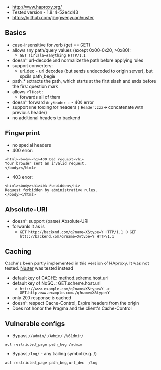 - http://www.haproxy.org/
- Tested version - 1.8.14-52e4d43
- https://github.com/jiangwenyuan/nuster

## Basics
- case-insensitive for verb (get == GET)
- allows any path/query values (except 0x00-0x20, >0x80): 
  - `GET !i?lala=#anything HTTP/1.1`
- doesn't url-decode and normalize the path before applying rules
- support converters:
  - url_dec - url decodes (but sends undecoded to origin server), but spoils path_begin
- path_* extracts the path, which starts at the first slash and ends before the first question mark 
- allows >1 `Host:`
  - forwards all of them
- doesn't forward `AnyHeader :` - 400 error
- support line folding for headers (` Header:zzz`-> concatenate with previous header)
- no additional headers to backend

## Fingerprint
- no special headers
- 400 error:
```
<html><body><h1>400 Bad request</h1>
Your browser sent an invalid request.
</body></html>
```
- 403 error:
```
<html><body><h1>403 Forbidden</h1>
Request forbidden by administrative rules.
</body></html>
```

## Absolute-URI
- doesn't support (parse) Absolute-URI
- forwards it as is
  - `GET http://backend.com/q?name=X&type=Y HTTP/1.1` -> `GET http://backend.com/q?name=X&type=Y HTTP/1.1`

## Caching
Cache's been partly implemented in this version of HAproxy. It was not tested. [Nuster](https://github.com/jiangwenyuan/nuster) was tested instead

- default key of CACHE: method.scheme.host.uri
- default key of NoSQL: GET.scheme.host.uri
  - `http://www.example.com/q?name=X&type=Y -> GET.http.www.example.com./q?name=X&type=Y`
- only 200 response is cached
- doesn't respect Cache-Control, Expire headers from the origin
- Does not honor the Pragma and the client's Cache-Control 

## Vulnerable configs
- Bypass `//admin/` `/Admin/` `/%61dmin/`
```
acl restricted_page path_beg /admin
```
- Bypass `/log/` - any trailing symbol (e.g. /)
```
acl restricted_page path_beg,url_dec  /log
```